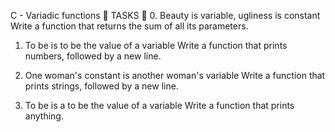 C - Variadic functions 📁
TASKS 📃
0. Beauty is variable, ugliness is constant
Write a function that returns the sum of all its parameters.
1. To be is to be the value of a variable
Write a function that prints numbers, followed by a new line.

2. One woman's constant is another woman's variable
Write a function that prints strings, followed by a new line.
3. To be is a to be the value of a variable
Write a function that prints anything.

